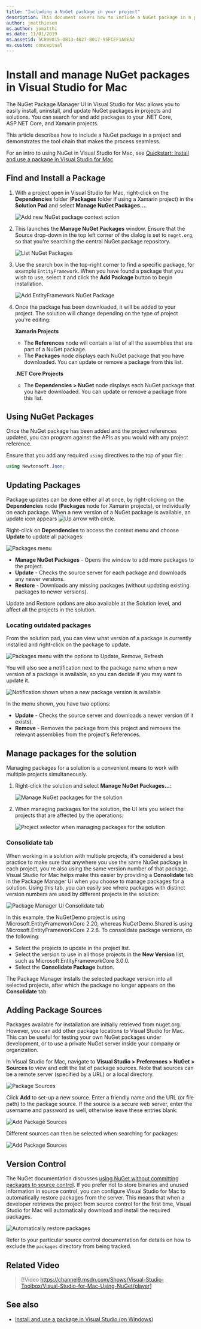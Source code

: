 ```yaml
---
title: "Including a NuGet package in your project"
description: This document covers how to include a NuGet package in a project using Visual Studio for Mac. It walks through finding and downloading a package, as well as introducing the IDE integration features.
author: jmatthiesen
ms.author: jomatthi
ms.date: 11/01/2019
ms.assetid: 5C800815-0B13-4B27-B017-95FCEF1A0EA2
ms.custom: conceptual
---
```


# Install and manage NuGet packages in Visual Studio for Mac

The NuGet Package Manager UI in Visual Studio for Mac allows you to easily install, uninstall, and update NuGet packages in projects and solutions. You can search for and add packages to your .NET Core, ASP.NET Core, and Xamarin projects.

This article describes how to include a NuGet package in a project and demonstrates the tool chain that makes the process seamless.

For an intro to using NuGet in Visual Studio for Mac, see [Quickstart: Install and use a package in Visual Studio for Mac](/nuget/quickstart/install-and-use-a-package-in-visual-studio-mac)

## Find and Install a Package

1. With a project open in Visual Studio for Mac, right-click on the **Dependencies** folder (**Packages** folder if using a Xamarin project) in the **Solution Pad** and select **Manage NuGet Packages...**.

    ![Add new NuGet package context action](media/nuget-walkthrough-packages-menu.png)

2. This launches the **Manage NuGet Packages** window. Ensure that the Source drop-down in the top left corner of the dialog is set to `nuget.org`, so that you're searching the central NuGet package repository.

    ![List NuGet Packages](media/nuget-walkthrough-add-packages1.png)

3. Use the search box in the top-right corner to find a specific package, for example `EntityFramework`. When you have found a package that you wish to use, select it and click the **Add Package** button to begin installation.

    ![Add EntityFramework NuGet Package](media/nuget-walkthrough-add-packages2.png)

4. Once the package has been downloaded, it will be added to your project. The solution will change depending on the type of project you're editing:

    **Xamarin Projects**
    * The **References** node will contain a list of all the assemblies that are part of a NuGet package.
    * The **Packages** node displays each NuGet package that you have downloaded. You can update or remove a package from this list.
    
    **.NET Core Projects**

    * The **Dependencies > NuGet** node displays each NuGet package that you have downloaded. You can update or remove a package from this list.

## Using NuGet Packages

Once the NuGet package has been added and the project references updated, you can program against the APIs as you would with any project reference.

Ensure that you add any required `using` directives to the top of your file:

```csharp
using Newtonsoft.Json;
```

<a name="Package_Updates" class="injected"></a>

## Updating Packages

Package updates can be done either all at once, by right-clicking on the **Dependencies** node (**Packages** node for Xamarin projects), or individually on each package. When a new version of a NuGet package is available, an update icon appears ![Up arrow with circle](media/nuget-walkthrough-update-icon.png).

Right-click on **Dependencies** to access the context menu and choose **Update** to update all packages:

![Packages menu](media/nuget-walkthrough-packages-menu-update.png)

* **Manage NuGet Packages** - Opens the window to add more packages to the project.
* **Update** - Checks the source server for each package and downloads any newer versions.
* **Restore** - Downloads any missing packages (without updating existing packages to newer versions).

Update and Restore options are also available at the Solution level, and affect all the projects in the solution.

### Locating outdated packages
From the solution pad, you can view what version of a package is currently installed and right-click on the package to update.

![Packages menu with the options to Update, Remove, Refresh](media/nuget-walkthrough-PackageMenu.png)

You will also see a notification next to the package name when a new version of a package is available, so you can decide if you may want to update it.

![Notification shown when a new package version is available](media/nuget-walkthrough-package-update-available.png)

In the menu shown, you have two options:

* **Update** - Checks the source server and downloads a newer version (if it exists).
* **Remove** - Removes the package from this project and removes the relevant assemblies from the project's References.

## Manage packages for the solution

Managing packages for a solution is a convenient means to work with multiple projects simultaneously.

1. Right-click the solution and select **Manage NuGet Packages...**:

    ![Manage NuGet packages for the solution](media/nuget-walkthrough-manage-packages-solution.png)

1. When managing packages for the solution, the UI lets you select the projects that are affected by the operations:

    ![Project selector when managing packages for the solution](media/nuget-walkthrough-add-to-projects.png)

### Consolidate tab

When working in a solution with multiple projects, it's considered a best practice to make sure that anywhere you use the same NuGet package in each project, you're also using the same version number of that package. Visual Studio for Mac helps make this easier by providing a **Consolidate** tab in the Package Manager UI when you choose to manage packages for a solution. Using this tab, you can easily see where packages with distinct version numbers are used by different projects in the solution:

![Package Manager UI Consolidate tab](media/nuget-walkthrough-consolidate-tab.png)

In this example, the NuGetDemo project is using Microsoft.EntityFrameworkCore 2.20, whereas NuGetDemo.Shared is using Microsoft.EntityFrameworkCore 2.2.6. To consolidate package versions, do the following:

- Select the projects to update in the project list.
- Select the version to use in all those projects in the **New Version** list, such as Microsoft.EntityFrameworkCore 3.0.0.
- Select the **Consolidate Package** button.

The Package Manager installs the selected package version into all selected projects, after which the package no longer appears on the **Consolidate** tab.

## Adding Package Sources

Packages available for installation are initially retrieved from nuget.org. However, you can add other package locations to Visual Studio for Mac. This can be useful for testing your own NuGet packages under development, or to use a private NuGet server inside your company or organization.

In Visual Studio for Mac, navigate to **Visual Studio > Preferences > NuGet > Sources** to view and edit the list of package sources. Note that sources can be a remote server (specified by a URL) or a local directory.

![Package Sources](media/nuget-walkthrough-PackageSource.png)

Click **Add** to set-up a new source. Enter a friendly name and the URL (or file path) to the package source. If the source is a secure web server, enter the username and password as well, otherwise leave these entries blank:

![Add Package Sources](media/nuget-walkthrough-PackageSource2.png)

Different sources can then be selected when searching for packages:

![Add Package Sources](media/nuget-walkthrough-PackageSource3.png)

## Version Control

The NuGet documentation discusses [using NuGet without committing packages to source control](/nuget/consume-packages/packages-and-source-control). If you prefer not to store binaries and unused information in source control, you can configure Visual Studio for Mac to automatically restore packages from the server. This means that when a developer retrieves the project from source control for the first time, Visual Studio for Mac will automatically download and install the required packages.

![Automatically restore packages](media/nuget-walkthrough-AutoRestore.png)

Refer to your particular source control documentation for details on how to exclude the `packages` directory from being tracked.

## Related Video

> [!Video https://channel9.msdn.com/Shows/Visual-Studio-Toolbox/Visual-Studio-for-Mac-Using-NuGet/player]

## See also

* [Install and use a package in Visual Studio (on Windows)](/nuget/quickstart/install-and-use-a-package-in-visual-studio)
